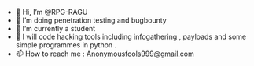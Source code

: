 - 👋 Hi, I’m @RPG-RAGU
- 👀 I’m doing penetration testing and bugbounty 
- 🌱 I’m currently a student
- 💞️ I will code hacking tools including infogathering , payloads and some simple programmes in python .
- 📫 How to reach me : Anonymousfools999@gmail.com
